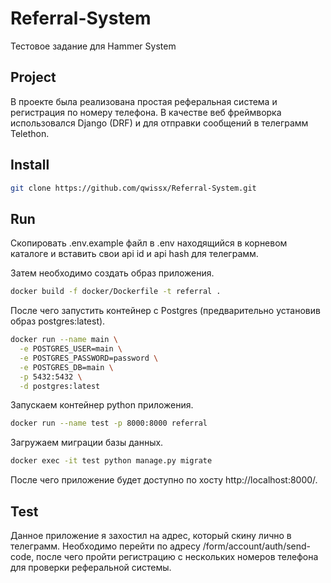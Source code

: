 # Referral-System
Тестовое задание для  Hammer System

## Project
В проекте была реализована простая реферальная система и регистрация по номеру телефона. В качестве веб фреймворка использовался Django (DRF) и для отправки сообщений в телеграмм Telethon.

## Install
```bash
git clone https://github.com/qwissx/Referral-System.git
```

## Run
Скопировать .env.example файл в .env находящийся в корневом каталоге и вставить свои api id и api hash для телеграмм.

Затем необходимо создать образ приложения.
```bash
docker build -f docker/Dockerfile -t referral .
```

После чего запустить контейнер с Postgres (предварительно установив образ postgres:latest).
```bash
docker run --name main \
  -e POSTGRES_USER=main \
  -e POSTGRES_PASSWORD=password \
  -e POSTGRES_DB=main \
  -p 5432:5432 \
  -d postgres:latest
```

Запускаем контейнер python приложения.
```bash 
docker run --name test -p 8000:8000 referral
```

Загружаем миграции базы данных.
```bash 
docker exec -it test python manage.py migrate
```

После чего приложение будет доступно по хосту http://localhost:8000/.

## Test

Данное приложение я захостил на адрес, который скину лично в телеграмм. Необходимо перейти по адресу /form/account/auth/send-code, после чего пройти регистрацию с нескольких номеров телефона для проверки реферальной системы.
